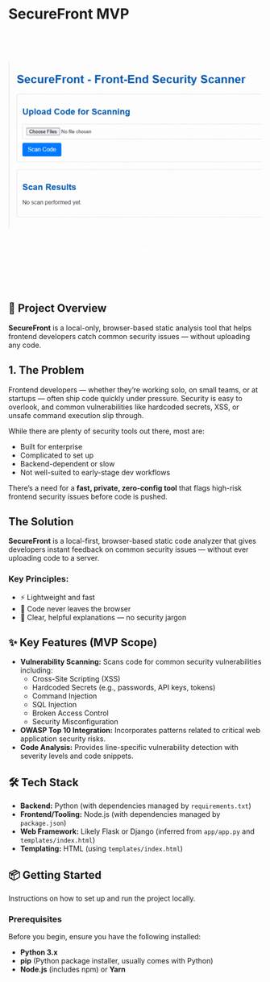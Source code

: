 # SecureFront MVP

![SecureFront Interface](interface.gif)

## 🚀 Project Overview
**SecureFront** is a local-only, browser-based static analysis tool that helps frontend developers catch common security issues — without uploading any code.

## 1. The Problem

Frontend developers — whether they’re working solo, on small teams, or at startups — often ship code quickly under pressure. Security is easy to overlook, and common vulnerabilities like hardcoded secrets, XSS, or unsafe command execution slip through.

While there are plenty of security tools out there, most are:
- Built for enterprise
- Complicated to set up
- Backend-dependent or slow
- Not well-suited to early-stage dev workflows

There’s a need for a **fast, private, zero-config tool** that flags high-risk frontend security issues before code is pushed.

##  The Solution

**SecureFront** is a local-first, browser-based static code analyzer that gives developers instant feedback on common security issues — without ever uploading code to a server.

### Key Principles:
- ⚡️ Lightweight and fast
- 🔐 Code never leaves the browser
- 🧠 Clear, helpful explanations — no security jargon

## ✨ Key Features (MVP Scope)
- **Vulnerability Scanning:** Scans code for common security vulnerabilities including:
    - Cross-Site Scripting (XSS)
    - Hardcoded Secrets (e.g., passwords, API keys, tokens)
    - Command Injection
    - SQL Injection
    - Broken Access Control
    - Security Misconfiguration
- **OWASP Top 10 Integration:** Incorporates patterns related to critical web application security risks.
- **Code Analysis:** Provides line-specific vulnerability detection with severity levels and code snippets.

## 🛠️ Tech Stack
- **Backend:** Python (with dependencies managed by `requirements.txt`)
- **Frontend/Tooling:** Node.js (with dependencies managed by `package.json`)
- **Web Framework:** Likely Flask or Django (inferred from `app/app.py` and `templates/index.html`)
- **Templating:** HTML (using `templates/index.html`)

## 📦 Getting Started
Instructions on how to set up and run the project locally.

### Prerequisites
Before you begin, ensure you have the following installed:
- **Python 3.x**
- **pip** (Python package installer, usually comes with Python)
- **Node.js** (includes npm) or **Yarn**
